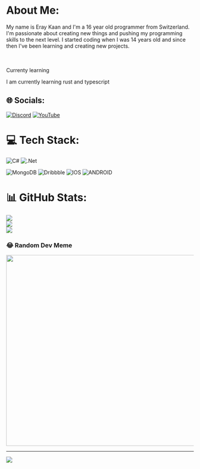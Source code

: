 # About Me:
My name is Eray Kaan and I'm a 16 year old programmer from Switzerland. I'm passionate about creating new things and pushing my programming skills to the next level. I started coding when I was 14 years old and since then I've been learning and creating new projects.<br><br>

<br>Currenty learning<br>

I am currently learning rust and typescript


## 🌐 Socials:
[![Discord](https://img.shields.io/badge/Discord-%237289DA.svg?logo=discord&logoColor=white)](https://discord.gg/H4mburger#0590) [![YouTube](https://img.shields.io/badge/YouTube-%23FF0000.svg?logo=YouTube&logoColor=white)](https://youtube.com/@https://www.youtube.com/@h4murger926) 

# 💻 Tech Stack:
![C#](https://img.shields.io/badge/c%23-%23239120.svg?style=for-the-badge&logo=c-sharp&logoColor=white) ![.Net](https://img.shields.io/badge/.NET-5C2D91?style=for-the-badge&logo=.net&logoColor=white) 

![MongoDB](https://img.shields.io/badge/MongoDB-%234ea94b.svg?style=for-the-badge&logo=mongodb&logoColor=white) ![Dribbble](https://img.shields.io/badge/Dribbble-EA4C89?style=for-the-badge&logo=dribbble&logoColor=white) ![IOS](https://img.shields.io/badge/IOS-%2320232a.svg?style=for-the-badge&logo=apple&logoColor=white)  ![ANDROID](https://img.shields.io/badge/android-%2320232a.svg?style=for-the-badge&logo=android&logoColor=%a4c639)


# 📊 GitHub Stats:
![](https://github-readme-stats.vercel.app/api?username=ErayKaan123&theme=swift&hide_border=false&include_all_commits=true&count_private=true)<br/>
![](https://github-readme-streak-stats.herokuapp.com/?user=ErayKaan123&theme=swift&hide_border=false)<br/>
![](https://github-readme-stats.vercel.app/api/top-langs/?username=ErayKaan123&theme=swift&hide_border=false&include_all_commits=true&count_private=true&layout=compact)

### 😂 Random Dev Meme
<img src="https://rm.up.railway.app/" width="512px"/>

---
[![](https://visitcount.itsvg.in/api?id=ErayKaan123&icon=0&color=12)](https://visitcount.itsvg.in)

<!-- Proudly created with GPRM ( https://gprm.itsvg.in ) -->
